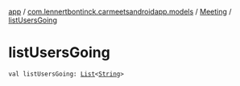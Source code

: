 [app](../../index.md) / [com.lennertbontinck.carmeetsandroidapp.models](../index.md) / [Meeting](index.md) / [listUsersGoing](./list-users-going.md)

# listUsersGoing

`val listUsersGoing: `[`List`](https://kotlinlang.org/api/latest/jvm/stdlib/kotlin.collections/-list/index.html)`<`[`String`](https://kotlinlang.org/api/latest/jvm/stdlib/kotlin/-string/index.html)`>`